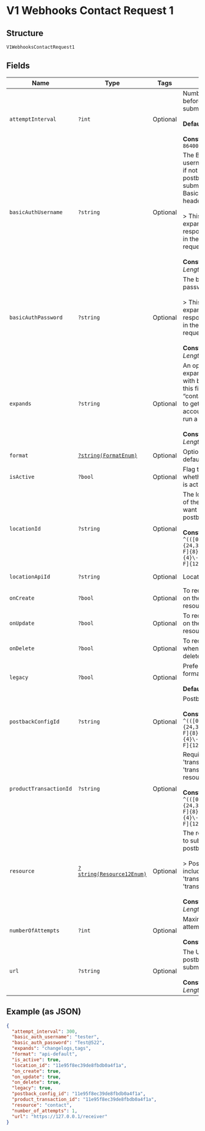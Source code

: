 
# V1 Webhooks Contact Request 1

## Structure

`V1WebhooksContactRequest1`

## Fields

| Name | Type | Tags | Description | Getter | Setter |
|  --- | --- | --- | --- | --- | --- |
| `attemptInterval` | `?int` | Optional | Number of seconds before another retry is submitted<br><br>**Default**: `300`<br><br>**Constraints**: `>= 300`, `<= 86400` | getAttemptInterval(): ?int | setAttemptInterval(?int attemptInterval): void |
| `basicAuthUsername` | `?string` | Optional | The Basic authorization username for the URL, if not supplied, the postback will be submitted without Basic authorization headers<br><br>> This is only expandable for response but settable in the POST/PUT request<br><br>**Constraints**: *Maximum Length*: `512` | getBasicAuthUsername(): ?string | setBasicAuthUsername(?string basicAuthUsername): void |
| `basicAuthPassword` | `?string` | Optional | The basic authorization password<br><br>> This is only expandable for response but settable in the POST/PUT request<br><br>**Constraints**: *Maximum Length*: `512` | getBasicAuthPassword(): ?string | setBasicAuthPassword(?string basicAuthPassword): void |
| `expands` | `?string` | Optional | An option list of expanded data to send with base data. (i.e. set this field to “contact,account_vault” to get the contact an accountvault used to run a transaction.)<br><br>**Constraints**: *Maximum Length*: `512` | getExpands(): ?string | setExpands(?string expands): void |
| `format` | [`?string(FormatEnum)`](../../doc/models/format-enum.md) | Optional | Options include: api-default | getFormat(): ?string | setFormat(?string format): void |
| `isActive` | `?bool` | Optional | Flag to indicate whether configuration is active (in effect). | getIsActive(): ?bool | setIsActive(?bool isActive): void |
| `locationId` | `?string` | Optional | The location identifier of the resource you want to recieve postbacks from.<br><br>**Constraints**: *Pattern*: `^(([0-9a-fA-F\-]{24,36})\|(([0-9a-fA-F]{8})-(([0-9a-fA-F]{4}\-){3})([0-9a-fA-F]{12})))$` | getLocationId(): ?string | setLocationId(?string locationId): void |
| `locationApiId` | `?string` | Optional | Location Api ID | getLocationApiId(): ?string | setLocationApiId(?string locationApiId): void |
| `onCreate` | `?bool` | Optional | To receive postbacks on the creation of a resource | getOnCreate(): ?bool | setOnCreate(?bool onCreate): void |
| `onUpdate` | `?bool` | Optional | To receive postbacks on the updating of a resource | getOnUpdate(): ?bool | setOnUpdate(?bool onUpdate): void |
| `onDelete` | `?bool` | Optional | To receive postbacks when the record is deleted | getOnDelete(): ?bool | setOnDelete(?bool onDelete): void |
| `legacy` | `?bool` | Optional | Prefer the legacy api format.<br><br>**Default**: `true` | getLegacy(): ?bool | setLegacy(?bool legacy): void |
| `postbackConfigId` | `?string` | Optional | Postback Config ID<br><br>**Constraints**: *Pattern*: `^(([0-9a-fA-F\-]{24,36})\|(([0-9a-fA-F]{8})-(([0-9a-fA-F]{4}\-){3})([0-9a-fA-F]{12})))$` | getPostbackConfigId(): ?string | setPostbackConfigId(?string postbackConfigId): void |
| `productTransactionId` | `?string` | Optional | Required when using 'transaction' or 'transactionbatch' resource<br><br>**Constraints**: *Pattern*: `^(([0-9a-fA-F\-]{24,36})\|(([0-9a-fA-F]{8})-(([0-9a-fA-F]{4}\-){3})([0-9a-fA-F]{12})))$` | getProductTransactionId(): ?string | setProductTransactionId(?string productTransactionId): void |
| `resource` | [`?string(Resource12Enum)`](../../doc/models/resource-12-enum.md) | Optional | The resource you want to subscribe the postbacks to.<br><br>> Possible values include: 'contact', 'transaction', 'transactionbatch'<br><br>**Constraints**: *Maximum Length*: `128` | getResource(): ?string | setResource(?string resource): void |
| `numberOfAttempts` | `?int` | Optional | Maximum number of attempts on failure<br><br>**Constraints**: `>= 1`, `<= 5` | getNumberOfAttempts(): ?int | setNumberOfAttempts(?int numberOfAttempts): void |
| `url` | `?string` | Optional | The URL where the postback will be submitted<br><br>**Constraints**: *Maximum Length*: `512` | getUrl(): ?string | setUrl(?string url): void |

## Example (as JSON)

```json
{
  "attempt_interval": 300,
  "basic_auth_username": "tester",
  "basic_auth_password": "Test@522",
  "expands": "changelogs,tags",
  "format": "api-default",
  "is_active": true,
  "location_id": "11e95f8ec39de8fbdb0a4f1a",
  "on_create": true,
  "on_update": true,
  "on_delete": true,
  "legacy": true,
  "postback_config_id": "11e95f8ec39de8fbdb0a4f1a",
  "product_transaction_id": "11e95f8ec39de8fbdb0a4f1a",
  "resource": "contact",
  "number_of_attempts": 1,
  "url": "https://127.0.0.1/receiver"
}
```

